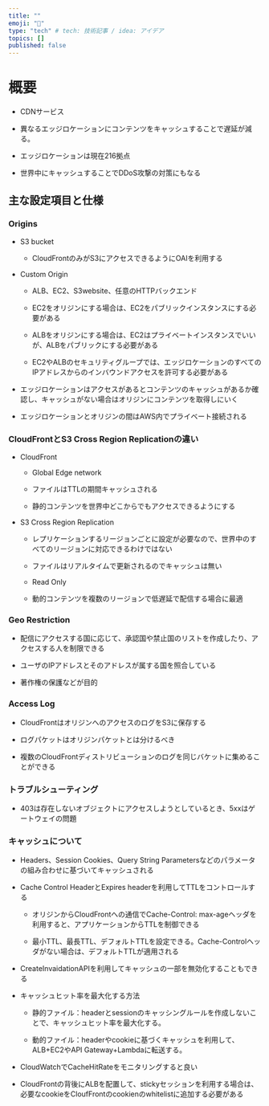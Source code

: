 ```yaml
---
title: ""
emoji: "🐡"
type: "tech" # tech: 技術記事 / idea: アイデア
topics: []
published: false
---
```


# 概要

- CDNサービス

- 異なるエッジロケーションにコンテンツをキャッシュすることで遅延が減る。

- エッジロケーションは現在216拠点

- 世界中にキャッシュすることでDDoS攻撃の対策にもなる

## 主な設定項目と仕様

### Origins

- S3 bucket
  
  - CloudFrontのみがS3にアクセスできるようにOAIを利用する

- Custom Origin
  
  - ALB、EC2、S3website、任意のHTTPバックエンド
  
  - EC2をオリジンにする場合は、EC2をパブリックインスタンスにする必要がある
  
  - ALBをオリジンにする場合は、EC2はプライベートインスタンスでいいが、ALBをパブリックにする必要がある
  
  - EC2やALBのセキュリティグループでは、エッジロケーションのすべてのIPアドレスからのインバウンドアクセスを許可する必要がある

- エッジロケーションはアクセスがあるとコンテンツのキャッシュがあるか確認し、キャッシュがない場合はオリジンにコンテンツを取得しにいく

- エッジロケーションとオリジンの間はAWS内でプライベート接続される

### CloudFrontとS3 Cross Region Replicationの違い

- CloudFront
  
  - Global Edge network
  
  - ファイルはTTLの期間キャッシュされる
  
  - 静的コンテンツを世界中どこからでもアクセスできるようにする

- S3 Cross Region Replication
  
  - レプリケーションするリージョンごとに設定が必要なので、世界中のすべてのリージョンに対応できるわけではない
  
  - ファイルはリアルタイムで更新されるのでキャッシュは無い
  
  - Read Only
  
  - 動的コンテンツを複数のリージョンで低遅延で配信する場合に最適

### Geo Restriction

- 配信にアクセスする国に応じて、承認国や禁止国のリストを作成したり、アクセスする人を制限できる

- ユーザのIPアドレスとそのアドレスが属する国を照合している

- 著作権の保護などが目的

### Access Log

- CloudFrontはオリジンへのアクセスのログをS3に保存する

- ログパケットはオリジンパケットとは分けるべき

- 複数のCloudFrontディストリビューションのログを同じバケットに集めることができる

### トラブルシューティング

- 403は存在しないオブジェクトにアクセスしようとしているとき、5xxはゲートウェイの問題

### キャッシュについて

- Headers、Session Cookies、Query String Parametersなどのパラメータの組み合わせに基づいてキャッシュされる

- Cache Control HeaderとExpires headerを利用してTTLをコントロールする
  
  - オリジンからCloudFrontへの通信でCache-Control: max-ageヘッダを利用すると、アプリケーションからTTLを制御できる
  
  - 最小TTL、最長TTL、デフォルトTTLを設定できる。Cache-Controlヘッダがない場合は、デフォルトTTLが適用される

- CreateInvaidationAPIを利用してキャッシュの一部を無効化することもできる

- キャッシュヒット率を最大化する方法
  
  - 静的ファイル：headerとsessionのキャッシングルールを作成しないことで、キャッシュヒット率を最大化する。
  
  - 動的ファイル：headerやcookieに基づくキャッシュを利用して、ALB+EC2やAPI Gateway+Lambdaに転送する。

- CloudWatchでCacheHitRateをモニタリングすると良い

- CloudFrontの背後にALBを配置して、stickyセッションを利用する場合は、必要なcookieをCloufFrontのcookienのwhitelistに追加する必要がある